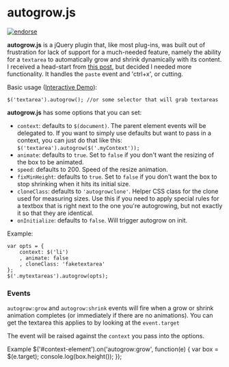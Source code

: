 autogrow.js
===========

[![endorse](https://api.coderwall.com/ultimatedelman/endorsecount.png)](https://coderwall.com/ultimatedelman)

**autogrow.js** is a jQuery plugin that, like most plug-ins, was built out of frustration for lack of support for a much-needed feature, namely the ability for a `textarea` to automatically grow and shrink dynamically with its content. I received a head-start from [this post](http://stackoverflow.com/a/10080841/7173), but decided I needed more functionality. It handles the `paste` event and 'ctrl+x', or cutting.

Basic usage ([Interactive Demo](http://jsfiddle.net/edelman/HrnHb/)):

    $('textarea').autogrow(); //or some selector that will grab textareas

**autogrow.js** has some options that you can set:

 - `context`: defaults to `$(document)`. The parent element events will be delegated to. If you want to simply use defaults but want to pass in a context, you can just do that like this: `$('textarea').autogrow($('.myContext'));`
 - `animate`: defaults to `true`. Set to `false` if you don't want the resizing of the box to be animated.
 - `speed`: defaults to 200. Speed of the resize animation.
 - `fixMinHeight`: defaults to `true`. Set to `false` if you don't want the box to stop shrinking when it hits its initial size.
 - `cloneClass`: defaults to `'autogrowclone'`. Helper CSS class for the clone used for measuring sizes. Use this if you need to apply special rules for a textbox that is right next to the one you're autogrowing, but not exactly it so that they are identical.
 - `onInitialize`: defaults to `false`. Will trigger autogrow on init.

Example: 

    var opts = {
        context: $('li')
        , animate: false
        , cloneClass: 'faketextarea'
    };
    $('.mytextareas').autogrow(opts);

### Events

`autogrow:grow` and `autogrow:shrink` events will fire when a grow or shrink animation completes (or immediately if there are no animations). You can get the textarea this applies to by looking at the `event.target`

The event will be raised against the `context` you pass into the options.

Example
    $('#context-element').on('autogrow:grow', function(e) {
      var box = $(e.target);
      console.log(box.height());
    });